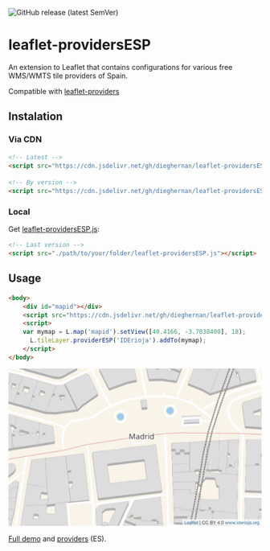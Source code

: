 ![GitHub release (latest SemVer)](https://img.shields.io/github/v/release/dieghernan/leaflet-providersESP)

# leaflet-providersESP

An extension to Leaflet that contains configurations for various free WMS/WMTS tile providers of Spain.

Compatible with [leaflet-providers](https://github.com/leaflet-extras/leaflet-providers)

## Instalation 

### Via CDN


```html
<!-- Latest -->
<script src="https://cdn.jsdelivr.net/gh/dieghernan/leaflet-providersESP/dist/leaflet-providersESP.min.js"></script>

<!-- By version -->
<script src="https://cdn.jsdelivr.net/gh/dieghernan/leaflet-providersESP@v1.0.0/dist/leaflet-providersESP.min.js"></script>

```

### Local

Get [leaflet-providersESP.js](https://github.com/dieghernan/leaflet-providersESP/tree/master/dist):

```html
<!-- Last version -->
<script src="./path/to/your/folder/leaflet-providersESP.js"></script>
```

## Usage

```html
<body>
	<div id="mapid"></div>
	<script src="https://cdn.jsdelivr.net/gh/dieghernan/leaflet-providersESP@v1.0.0/dist/leaflet-providersESP.min.js"></script>
	<script>
	var mymap = L.map('mapid').setView([40.4166, -3.7038400], 18);
	  L.tileLayer.providerESP('IDErioja').addTo(mymap);
	</script>
</body>
```

![example](./docs/assets/example.png)


[Full demo](https://dieghernan.github.io/leaflet-providersESP/) and [providers](https://dieghernan.github.io/leaflet-providersESP#proveedores-disponibles) (ES).
